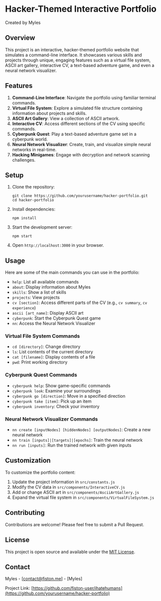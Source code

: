 # Hacker-Themed Interactive Portfolio

Created by Myles

## Overview

This project is an interactive, hacker-themed portfolio website that simulates a command-line interface. It showcases various skills and projects through unique, engaging features such as a virtual file system, ASCII art gallery, interactive CV, a text-based adventure game, and even a neural network visualizer.

## Features

1. **Command-Line Interface**: Navigate the portfolio using familiar terminal commands.
2. **Virtual File System**: Explore a simulated file structure containing information about projects and skills.
3. **ASCII Art Gallery**: View a collection of ASCII artwork.
4. **Interactive CV**: Access different sections of the CV using specific commands.
5. **Cyberpunk Quest**: Play a text-based adventure game set in a cyberpunk world.
6. **Neural Network Visualizer**: Create, train, and visualize simple neural networks in real-time.
7. **Hacking Minigames**: Engage with decryption and network scanning challenges.

## Setup

1. Clone the repository:

   ```
   git clone https://github.com/yourusername/hacker-portfolio.git
   cd hacker-portfolio
   ```

2. Install dependencies:

   ```
   npm install
   ```

3. Start the development server:

   ```
   npm start
   ```

4. Open `http://localhost:3000` in your browser.

## Usage

Here are some of the main commands you can use in the portfolio:

- `help`: List all available commands
- `about`: Display information about Myles
- `skills`: Show a list of skills
- `projects`: View projects
- `cv [section]`: Access different parts of the CV (e.g., `cv summary`, `cv experience`)
- `ascii [art_name]`: Display ASCII art
- `cyberpunk`: Start the Cyberpunk Quest game
- `nn`: Access the Neural Network Visualizer

### Virtual File System Commands

- `cd [directory]`: Change directory
- `ls`: List contents of the current directory
- `cat [filename]`: Display contents of a file
- `pwd`: Print working directory

### Cyberpunk Quest Commands

- `cyberpunk help`: Show game-specific commands
- `cyberpunk look`: Examine your surroundings
- `cyberpunk go [direction]`: Move in a specified direction
- `cyberpunk take [item]`: Pick up an item
- `cyberpunk inventory`: Check your inventory

### Neural Network Visualizer Commands

- `nn create [inputNodes] [hiddenNodes] [outputNodes]`: Create a new neural network
- `nn train [inputs]|[targets]|[epochs]`: Train the neural network
- `nn run [inputs]`: Run the trained network with given inputs

## Customization

To customize the portfolio content:

1. Update the project information in `src/constants.js`
2. Modify the CV data in `src/components/InteractiveCV.js`
3. Add or change ASCII art in `src/components/AsciiArtGallery.js`
4. Expand the virtual file system in `src/components/VirtualFileSystem.js`

## Contributing

Contributions are welcome! Please feel free to submit a Pull Request.

## License

This project is open source and available under the [MIT License](LICENSE).

## Contact

Myles - [contact@fiston.me] - [Myles]

Project Link: [https://github.com/fiston-user/ihatehumans](https://github.com/yourusername/hacker-portfolio)
